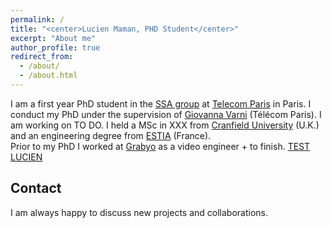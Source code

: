 ```yaml
---
permalink: /
title: "<center>Lucien Maman, PHD Student</center>"
excerpt: "About me"
author_profile: true
redirect_from: 
  - /about/
  - /about.html
---
```


I am a first year PhD student in the [SSA group](http://www.tsi.telecom-paristech.fr/ssa/) at [Telecom Paris](https://www.telecom-paris.fr/) in Paris.
I conduct my PhD under the supervision of [Giovanna Varni](https://sites.google.com/site/gvarnisite/home) (Télécom Paris). I am working on TO DO. I held a MSc in XXX from [Cranfield University](https://www.cranfield.ac.uk/) (U.K.) and an engineering degree from [ESTIA](https://www.estia.fr/) (France). <br>
Prior to my PhD I worked at [Grabyo](https://about.grabyo.com/) as a video engineer + to finish.
<a href="https://about.grabyo.com/" target="_blank">TEST LUCIEN</a>

Contact
------
I am always happy to discuss new projects and collaborations.

